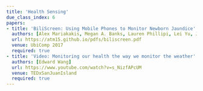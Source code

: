 ```yaml
---
title: 'Health Sensing'
due_class_index: 6
papers:
- title: 'BiliScreen: Using Mobile Phones to Monitor Newborn Jaundice'
  authors: [Alex Mariakakis, Megan A. Banks, Lauren Phillipi, Lei Yu, James A. Taylor, Shwetak N. Patel]
  url: https://atm15.github.io/pdfs/biliscreen.pdf
  venue: UbiComp 2017
  required: true
- title: 'Video: Monitoring our health the way we monitor the weather'
  authors: [Edward Wang]
  url: https://www.youtube.com/watch?v=s_NizfAPcUM
  venue: TEDxSanJuanIsland
  required: true
---
```

<!-- - title: 'BiliCam: Using Mobile Phones to Monitor Newborn Jaundice'
  authors: [Lilian de Greef, Mayank Goel, Min Joon Seo, Eric C. Larson, James W. Stout, James A. Taylor, Shwetak N. Patel]
  url: https://www3.nd.edu/~dwang5/courses/spring16/papers/medical/p6.pdf
  venue: UbiComp 2014 -->